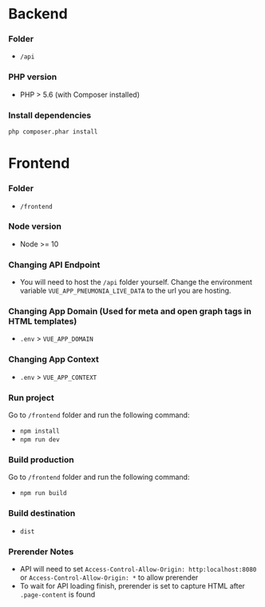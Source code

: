 # Backend #
### Folder ###
* `/api`

### PHP version ###
* PHP > 5.6 (with Composer installed)

### Install dependencies ###
`php composer.phar install`

# Frontend #
### Folder ###
* `/frontend`

### Node version ###
* Node >= 10

### Changing API Endpoint ###
* You will need to host the `/api` folder yourself. Change the environment variable `VUE_APP_PNEUMONIA_LIVE_DATA` to the url you are hosting.

### Changing App Domain (Used for meta and open graph tags in HTML templates) ###
* `.env` > `VUE_APP_DOMAIN`

### Changing App Context ###
* `.env` > `VUE_APP_CONTEXT`

### Run project ###
Go to `/frontend` folder and run the following command:
* `npm install`
* `npm run dev`

### Build production ###
Go to `/frontend` folder and run the following command:
* `npm run build`

### Build destination ###
* `dist`

### Prerender Notes ###
* API will need to set `Access-Control-Allow-Origin: http:localhost:8080` or `Access-Control-Allow-Origin: *` to allow prerender
* To wait for API loading finish, prerender is set to capture HTML after `.page-content` is found
